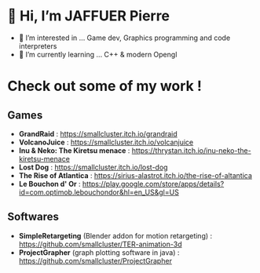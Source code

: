 # 👋 Hi, I’m JAFFUER Pierre

- 👀 I’m interested in ... Game dev, Graphics programming and code interpreters
- 🌱 I’m currently learning ... C++ & modern Opengl 

# Check out some of my work !

## Games

- **GrandRaid** : https://smallcluster.itch.io/grandraid
- **VolcanoJuice** : https://smallcluster.itch.io/volcanjuice
- **Inu & Neko: The Kiretsu menace** : https://thrystan.itch.io/inu-neko-the-kiretsu-menace
- **Lost Dog** : https://smallcluster.itch.io/lost-dog
- **The Rise of Atlantica** : https://sirius-alastrot.itch.io/the-rise-of-altantica
- **Le Bouchon d' Or** : https://play.google.com/store/apps/details?id=com.optimob.lebouchondor&hl=en_US&gl=US

## Softwares
- **SimpleRetargeting** (Blender addon for motion retargeting) : https://github.com/smallcluster/TER-animation-3d
- **ProjectGrapher** (graph plotting software in java) : https://github.com/smallcluster/ProjectGrapher




<!---
smallcluster/smallcluster is a ✨ special ✨ repository because its `README.md` (this file) appears on your GitHub profile.
You can click the Preview link to take a look at your changes.
--->
